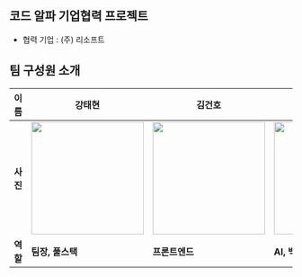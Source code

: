 ## 코드 알파 기업협력 프로젝트

* 협력 기업 : (주) 리소프트

## 팀 구성원 소개

|이름 |강태현| 김건호 | 우성현 | 이브로힘|
|-----|--------|-------|----------|--|
|**사진**| <img src="https://github.com/user-attachments/assets/d449f4bf-4bff-48a7-9d66-ba641368b00a" width="200px"/>|<img src="https://github.com/user-attachments/assets/fdc59ba5-96f3-4eb9-af31-7779d64114ad" width="200px" />| <img src="https://github.com/user-attachments/assets/4d266f30-59b0-47b4-9fe8-d14703ddd479" width="200px" />| <img alt="no" width="200px" />|
|**역할**| **팀장, 풀스택** | **프론트엔드** | **AI, 백엔드** | **프론트엔드** |
